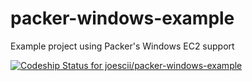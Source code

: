 # packer-windows-example
Example project using Packer's Windows EC2 support

[ ![Codeship Status for joescii/packer-windows-example](https://codeship.com/projects/8ad05190-91ef-0132-a852-4ad5c42ca09f/status?branch=master)](https://codeship.com/projects/61776)
